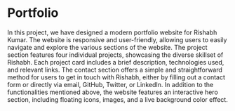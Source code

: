 # Portfolio
In this project, we have designed a modern portfolio website for Rishabh Kumar. The website is responsive and user-friendly, allowing users to easily navigate and explore the various sections of the website. The project section features four individual projects, showcasing the diverse skillset of Rishabh. Each project card includes a brief description, technologies used, and relevant links. The contact section offers a simple and straightforward method for users to get in touch with Rishabh, either by filling out a contact form or directly via email, GitHub, Twitter, or LinkedIn. In addition to the functionalities mentioned above, the website features an interactive hero section, including floating icons, images, and a live background color effect.

